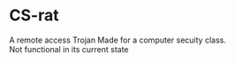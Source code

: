 # CS-rat

A remote access Trojan Made for a computer secuity class.  
Not functional in its current state

